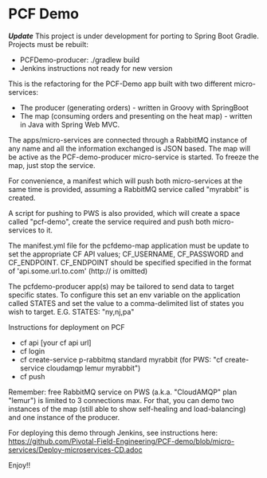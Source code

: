 PCF Demo
=========
***Update***
This project is under development for porting to Spring Boot Gradle. Projects must be rebuilt:

- PCFDemo-producer: ./gradlew build
- Jenkins instructions not ready for new version



This is the refactoring for the PCF-Demo app built with two different micro-services: 

- The producer (generating orders) - written in Groovy with SpringBoot 
- The map (consuming orders and presenting on the heat map) - written in Java with Spring Web MVC.

The apps/micro-services are connected through a RabbitMQ instance of any name and all the information exchanged is JSON based.
The map will be active as the PCF-demo-producer micro-service is started. To freeze the map, just stop the service.

For convenience, a manifest which will push both micro-services at the same time is provided, assuming a RabbitMQ service called "myrabbit" is created.

A script for pushing to PWS is also provided, which will create a space called "pcf-demo", create the service required and push both micro-services to it.

The manifest.yml file for the pcfdemo-map application must be update to set the appropriate CF API values; CF_USERNAME, CF_PASSWORD and CF_ENDPOINT.  CF_ENDPOINT should be specified specified in the format of 'api.some.url.to.com' (http:// is omitted)

The pcfdemo-producer app(s) may be tailored to send data to target specific states.  To configure this set an env variable on the application called STATES and set the value to a comma-delimited list of states you wish to target.  E.G. STATES: "ny,nj,pa"

Instructions for deployment on PCF
- cf api [your cf api url]
- cf login 
- cf create-service p-rabbitmq standard myrabbit (for PWS: "cf create-service cloudamqp lemur myrabbit")
- cf push

Remember:  free RabbitMQ service on PWS (a.k.a. "CloudAMQP" plan "lemur") is limited to 3 connections max. For that, you can demo two instances of the map (still able to show self-healing and load-balancing) and one instance of the producer.

For deploying this demo through Jenkins, see instructions here: https://github.com/Pivotal-Field-Engineering/PCF-demo/blob/micro-services/Deploy-microservices-CD.adoc

Enjoy!!

